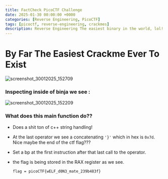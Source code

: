 ```yaml
---
title: FactCheck PicoCTF Challenge
date: 2025-01-30 00:00:00 +0000
categories: [Reverse Engineering, PicoCTF]
tags: [picoctf, reverse-engineering, crackmes]
description: Reverse Engineering The easiest binary in the world, lol! Load up the ctf and follow along.
---
```


# By Far The Easiest Crackme Ever To Exist

![screenshot_30012025_152709](https://github.com/user-attachments/assets/64cd9916-efd4-4a4d-986a-bd77134b287f)

### Inspecting inside of binja we see :

![screenshot_30012025_152209](https://github.com/user-attachments/assets/0232a37a-f9a8-477c-90fd-8bcdcbe73200)

### What does this main function do??

* Does a shit ton of c++ string handling!
* At the last operator we see a concatenating `'}'` which in hex is `0x7d`. Nice maybe the end of the ctf flag???
* Set a bp at the first instruction after that last call to the operator.
* the flag is being stored in the RAX register as we see.

  ```shell
  flag = picoCTF{wELF_d0N3_mate_239b483f}
  ```
